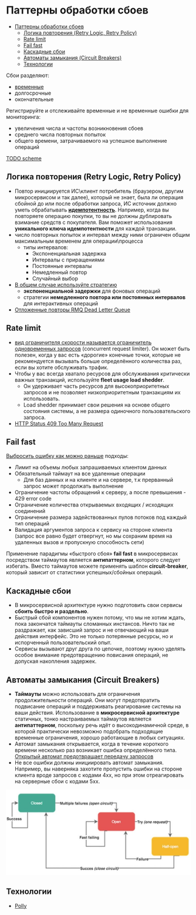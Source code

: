 # Паттерны обработки сбоев

- [Паттерны обработки сбоев](#паттерны-обработки-сбоев)
  - [Логика повторения (Retry Logic, Retry Policy)](#логика-повторения-retry-logic-retry-policy)
  - [Rate limit](#rate-limit)
  - [Fail fast](#fail-fast)
  - [Каскадные сбои](#каскадные-сбои)
  - [Автоматы замыкания (Circuit Breakers)](#автоматы-замыкания-circuit-breakers)
  - [Технологии](#технологии)

Cбои разделяют:

- [временные](https://docs.microsoft.com/ru-ru/azure/architecture/best-practices/transient-faults)
- долгосрочные
- окончательные

Регистрируйте и отслеживайте временные и не временные ошибки для мониторинга:

- увеличения числа и частоты возникновения сбоев
- среднего числа повторных попыток
- общего времени, затрачиваемого на успешное выполнение операций

[TODO scheme](https://docs.google.com/document/d/1uVwJSFrDnKlJCQoK81P2UmpGzuPHoRQ7L9u8dFuB3yQ/edit?usp=sharing)

## Логика повторения (Retry Logic, Retry Policy)

- Повтор инициируется ИС\клиент потребитель (браузером, другим микросервисом и так далее), который не знает, была ли операция сбойной до или после обработки запроса, ИС источник должно уметь обрабатывать **[идемпотентность](idempotent.md)**. Например, когда вы повторяете операцию покупки, то вы не должны дублировать взимание средств с покупателя. Вам поможет использования **уникального ключа идемпотентности** для каждой транзакции.
- число повторных попыток и интервал между ними ограничен общим максимальным временем для операции\процесса
  - типы интервалов:
    - Экспоненциальная задержка
    - Интервалы с приращениями
    - Постоянные интервалы
    - Немедленный повтор
    - Случайный выбор
- [В общем случае используйте стратегию](https://docs.microsoft.com/ru-ru/azure/architecture/best-practices/transient-faults)
	- **экспоненциальной задержки** для фоновых операций
	- стратегии **немедленного повтора или постоянных интервалов** для интерактивных операций
- [Отложенные повторы RMQ Dead Letter Queue](https://russianblogs.com/article/4093102387/)

## Rate limit

- [вид ограничителя скорости называется ограничитель одновременных запросов](https://learn.microsoft.com/ru-ru/dotnet/architecture/microservices/implement-resilient-applications/partial-failure-strategies) (concurrent request limiter). Он может быть полезен, когда у вас есть «дорогие» конечные точки, которые не рекомендуется вызывать больше определённого количества раз, если вы хотите обслуживать трафик.
- Чтобы у вас всегда хватало ресурсов для обслуживания критически важных транзакций, используйте **fleet usage load shedder**.
  - Он удерживает часть ресурсов для высокоприоритетных запросов и не позволяет низкоприоритетным транзакциям их использовать.
  - Load shedder принимает свои решения на основе общего состояния системы, а не размера одиночного пользовательского запроса.
- [HTTP Status 409 Too Many Request](https://github.com/microsoft/api-guidelines/blob/vNext/Guidelines.md#142-return-codes-429-vs-503)

## Fail fast

[Выбросить ошибку как можно раньше](https://habr.com/ru/company/nix/blog/342058/) подходы:

- Лимит на объемы любых запрашиваемых клиентом данных
- Обязательный таймаут на все удаленные операции
  - Для баз данных и на клиенте и на сервере, т.к прерванный запрос может продолжать выполнение
- Ограничение частоты обращений к серверу, а после превышения - 429 error code
- Ограничение количества открываемых входящих / исходящих соединений
- Ограничение размера задействованных пулов потоков под каждый тип операций
- Валидация аргументов запроса к сервису на стороне клиента (запрос все равно будет отвергнут, но мы сохраним время на удаленных вызов и пропускную способность сети)

Применение парадигмы «быстрого сбоя» **fail fast** в микросервисах посредством таймаутов является **антипаттерном**, которого следует избегать. Вместо таймаутов можете применять шаблон **circuit-breaker**, который зависит от статистики успешных/сбойных операций.

## Каскадные сбои

- В микросервисной архитектуре нужно подготовить свои сервисы **сбоить быстро и раздельно**.
- Быстрый сбой компонентов нужен потому, что мы не хотим ждать, пока закончатся таймауты сломанных инстансов. Ничто так не раздражает, как зависший запрос и не отвечающий на ваши действия интерфейс. Это не только потерянные ресурсы, но и испорченный пользовательский опыт.
- Сервисы вызывают друг друга по цепочке, поэтому нужно уделять особое внимание предотвращению повисания операций, не допуская накопления задержек.

## Автоматы замыкания (Circuit Breakers)

- **Таймауты** можно использовать для ограничения продолжительности операций. Они могут предотвратить подвисание операций и поддерживать реагирование системы на ваши действия. Использование в **микросервисной архитектуре** статичных, тонко настраиваемых таймаутов является **антипаттерном**, поскольку речь идёт о высокодинамичной среде, в которой практически невозможно подобрать подходящие временные ограничения, хорошо работающие в любых ситуациях.
- Автомат замыкания открывается, когда в течение короткого времени несколько раз возникает ошибка определённого типа. [Открытый автомат предотвращает передачу запросов](https://docs.microsoft.com/ru-ru/azure/architecture/patterns/circuit-breaker)
- Не все ошибки должны инициировать автомат замыкания. Например, вы наверняка захотите пропустить ошибки на стороне клиента вроде запросов с кодами 4хх, но при этом отреагировать на серверные сбои с кодами 5хх.

![scheme](../../img/pattern/circuit.breaker.jpg)

## Технологии

- [Polly](https://medium.com/aspnetrun/microservices-resilience-and-fault-tolerance-with-applying-retry-and-circuit-breaker-patterns-c32e518db990)
